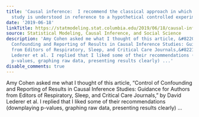 ```yaml
---
title: 'Causal inference:  I recommend the classical approach in which an observational
  study is understood in reference to a hypothetical controlled experiment'
date: '2019-06-18'
linkTitle: https://statmodeling.stat.columbia.edu/2019/06/18/causal-inference-i-recommend-the-classical-approach-an-observational-study-is-understood-in-reference-to-a-hypothetical-controlled-experiment/
source: Statistical Modeling, Causal Inference, and Social Science
description: 'Amy Cohen asked me what I thought of this article, &#8220;Control of
  Confounding and Reporting of Results in Causal Inference Studies: Guidance for Authors
  from Editors of Respiratory, Sleep, and Critical Care Journals,&#8221; by David
  Lederer et al. I replied that I liked some of their recommendations (downplaying
  p-values, graphing raw data, presenting results clearly) ...'
disable_comments: true
---
```

Amy Cohen asked me what I thought of this article, &#8220;Control of Confounding and Reporting of Results in Causal Inference Studies: Guidance for Authors from Editors of Respiratory, Sleep, and Critical Care Journals,&#8221; by David Lederer et al. I replied that I liked some of their recommendations (downplaying p-values, graphing raw data, presenting results clearly) ...